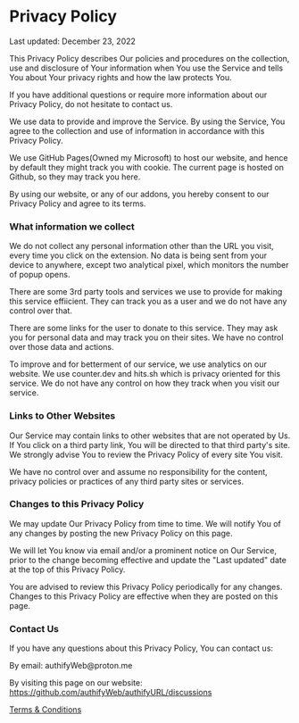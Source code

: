 <h1>Privacy Policy</h1>
<p>Last updated: December 23, 2022</p>

<p>This Privacy Policy describes Our policies and procedures on the collection, use and disclosure of Your information when You use the Service and tells You about Your privacy rights and how the law protects You.</p>
<p>If you have additional questions or require more information about our Privacy Policy, do not hesitate to contact us.</p>
<p>We use data to provide and improve the Service. By using the Service, You agree to the collection and use of information in accordance with this Privacy Policy. </p>

We use GitHub Pages(Owned my Microsoft) to host our website, and hence by default they might track you with cookie. The current page is hosted on Github, so they may track you here.

<p>By using our website, or any of our addons, you hereby consent to our Privacy Policy and agree to its terms.</p>

<h3>What information we collect</h3>
<p>We do not collect any personal information other than the URL you visit, every time you click on the extension. No data is being sent from your device to anywhere, except two analytical pixel, which monitors the number of popup opens.<p>
<p>There are some 3rd party tools and services we use to provide for making this service effiicient. They can track you as a user and we do not have any control over that.</p>
<p> There are some links for the user to donate to this service. They may ask you for personal data and may track you on their sites. We have no control over those data and actions.</p>
<p>To improve and for betterment of our service, we use analytics on our website. We use counter.dev and hits.sh which is privacy oriented for this service. We do not have any control on how they track when you visit our service.</p>

<h3>Links to Other Websites</h3>
<p>Our Service may contain links to other websites that are not operated by Us. If You click on a third party link, You will be directed to that third party's site. We strongly advise You to review the Privacy Policy of every site You visit.</p>
<p>We have no control over and assume no responsibility for the content, privacy policies or practices of any third party sites or services.</p>

<h3>Changes to this Privacy Policy</h3>
<p>We may update Our Privacy Policy from time to time. We will notify You of any changes by posting the new Privacy Policy on this page.</p>
<p>We will let You know via email and/or a prominent notice on Our Service, prior to the change becoming effective and update the "Last updated" date at the top of this Privacy Policy.</p>
<p>You are advised to review this Privacy Policy periodically for any changes. Changes to this Privacy Policy are effective when they are posted on this page.</p>

<h3>Contact Us</h3>
<p>If you have any questions about this Privacy Policy, You can contact us:</p>


<p>By email: authifyWeb@proton.me</p>

<p>By visiting this page on our website: <a href="https://github.com/authifyWeb/authifyURL/discussions" target="_blank" rel="external nofollow noopener">https://github.com/authifyWeb/authifyURL/discussions</a></p>

<a href="[#](https://github.com/authifyWeb/authifyNow/blob/main/documentation/Terms.md)" target="_blank">Terms & Conditions</a>
 
